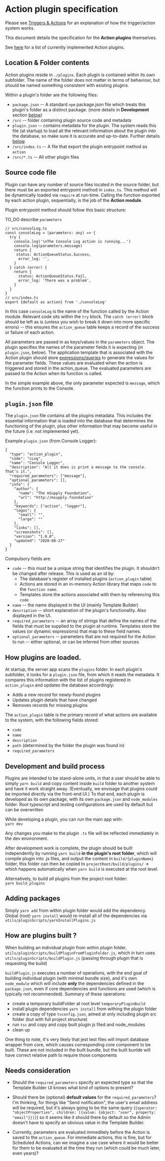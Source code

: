 # Action plugin specification

Please see [Triggers & Actions](./Triggers-and-Actions.md) for an explanation of how the trigger/action system works.

This document details the specification for the **Action plugins** themselves.

See [here](./List-of-Action-plugins.md) for a list of currently implemented Action plugins.

## Location & Folder contents

Action plugins reside in `./plugins`. Each plugin is contained within its own subfolder. The name of the folder does not matter in terms of behaviour, but should be named something consistent with existing plugins.

Within a plugin's folder are the following files:

- `package.json` -- A standard `npm` package.json file which treats this plugin's folder as a distinct package. (more details in **Development** section [below](#development))
- `/src` -- folder containing plugin source code and metadata
- `plugin.json` -- contains metadata for the plugin. The system reads this file (at startup) to load all the relevant information about the plugin into the database, so make sure it is accurate and up-to-date. Further details [below](#plugin).
- `/src/index.ts` -- A file that export the plugin entrypoint method as `action`
- `/src/*.ts` -- All other plugin files

## Source code file

Plugin can have any number of source files located in the source folder, but there must be an exported entrypoint method in `index.ts`. This method will be dynamically loaded via `require` at run-time.
Calling the function exported by each action plugin, sequentially, is the job of the **Action module**.

Plugin entrypoint method should follow this basic structure:

TO_DO describe `parameters`

```
// src/consolLog.ts
const consoleLog = (parameters: any) => {
  try {
    console.log('\nThe Console Log action is running...')
    console.log(parameters.message)
    return {
     status: ActionQueueStatus.Success,
      error_log: '',
    }
  } catch (error) {
    return {
      status: ActionQueueStatus.Fail,
      error_log: 'There was a problem',
    }
  }
}
// src/index.ts
export {default as action} from './consoleLog'
```

In this case `consoleLog` is the name of the function called by the Action module. Relevant code sits within the `try` block. The `catch (error)` block should be left as is (unless you wish to break it down into more specific errors) -- this ensures the `action_queue` table keeps a record of the success or failure of each action.

All parameters are passed in as keys/values in the `parameters` object. The plugin specifies the names of the parameter fields it is expecting (in `plugin.json`, below). The application template that is associated with the Action plugin should store [expressions/queries](./Query-Syntax.md) to generate the values for the parameter fields. These values are evaluated when the action is triggered and stored in the action_queue. The evaluated parameters are passed to the Action when its function is called.

In the simple example above, the only parameter expected is `message`, which the function prints to the Console.

<a name="plugin"></a>

## `plugin.json` file

The `plugin.json` file contains all the plugins metadata. This includes the essential information that is loaded into the database that determines the functioning of the plugin, plus other information that may become useful in the future (i.e. not implemented yet).

Example `plugin.json` (from Console Logger):

```
{
  "type": "action_plugin",
  "code": "cLog",
  "name": "Console Logger",
  "description": "All it does is print a message to the console. That's it.",
  "required_parameters": ["message"],
  "optional_parameters": [],
  "info": {
    "author": {
      "name": "The mSupply Foundation",
      "url": "http://msupply.foundation"
    },
    "keywords": ["action", "logger"],
    "logos": {
      "small": "",
      "large": ""
    },
    "links": [],
    "screenshots": [],
    "version": "1.0.0",
    "updated": "2020-08-27"
  }
}
```

Compulsory fields are:

- `code` -- this must be a unique string that identifies the plugin. It shouldn't be changed after release. This is used as an id by:
  - The database's register of installed plugins (`action_plugin` table)
  - Actions are stored in an in-memory Action library that maps `code` to the `function name`.
  - Templates store the actions associated with them by referencing this `code`
- `name` -- the name displayed in the UI (mainly Template Builder)
- `description` -- short explanation of the plugin's functionality. Also displayed in the UI.
- `required_parameters` -- an array of strings that define the names of the fields that must be supplied to the plugin at runtime. Templates store the values (or dynamic expressions) that map to these field names.
- `optional_parameters` -- parameters that are not required for the Action to run -- either optional, or can be inferred from other sources

## How plugins are loaded.

At startup, the server app scans the `plugins` folder. In each plugin's subfolder, it looks for a `plugin.json` file, from which it reads the metadata. It compares this information with the list of plugins registered in `action_plugin` and updates the database accordingly:

- Adds a new record for newly-found plugins
- Updates plugin details that have changed
- Removes records for missing plugins

The `action_plugin` table is the primary record of what actions are available to the system, with the following fields stored:

- `code`
- `name`
- `description`
- `path` (determined by the folder the plugin was found in)
- `required_parameters`

<a name="development"></a>

## Development and build process

Plugins are intended to be stand-alone units, in that a user should be able to simply `yarn build` and copy content inside `build` folder to another system and have it work straight away. (Eventually, we envisage that plugins could be imported directly via the front-end UI.) To that end, each plugin is developed as its own package, with its own `package.json` and `node_modules` folder. Root typescript and testing configurations are used by default but can be overwritten

While developing a plugin, you can run the main app with:  
`yarn dev`

Any changes you make to the plugin `.ts` file will be reflected immediately in the dev environment.

After development work is complete, the plugin should be built independently by running `yarn build` **in the plugin's root folder**, which will compile plugin into .js files, and output the content in `build/{pluginName}` folder, this folder can then be copied to `projectRoot/build/plugins/` -> which happens automatically when `yarn build` is executed at the root level.

Alternatively, to build _all_ plugins from the project root folder:  
`yarn build_plugins`

## Adding packages

Simply `yarn add` from within plugin folder would add the dependency. Global (root) `yarn install` would re-install all of the dependencies via `utils/pluginScripts/yarnInstallPlugins.js`

## How are plugins built ?

When building an individual plugin from within plugin folder, `utils/pluginScripts/buildPluginFromPluginFolder.js`, which in turn uses `utils/pluginScripts/buildPlugin.js` (passing through plugin that is requesting the build)

`buildPlugin.js` executes a number of operations, with the end goal of building individual plugin (with minimal bundle size), and it's own `node_module` which will include **only** the dependencies defined in the `package.json`, even if core dependencies and functions are used (which is typically not recommended). Summary of these operations:

- create a temporary buildFolder at root level `temporaryPluginBuild`
- install plugin dependencies `yarn install` from withing the plugin folder
- create a copy of type `tsconfig.json`, aimed at only including plugin src folder (but with full project structure)
- run `tsc` and copy and copy built plugin js filed and node_modules
- clean up

One thing to note, it's very likely that jest test files will import database wrapper from core, which causes corresponding core component to be built. These are not included in the built bundle, but the built bunlde will have correct relative path to require those components

## Needs consideration

- Should the `required_parameters` specify an expected type so that the Template Builder UI knows what kind of options to present?

- Should there be (optional) **default values** for the `required_parameters`? I'm thinking, for things like "Send notification", the user's email address will be required, but it's always going to be the same query (`{operator: "objectProperties", children: [{value: {object: "user", property: "email"}}]}`) so it seems like it should there by default so the Admin doesn't have to specify an obvious value in the Template Builder.

- Currently, parameters are evaluated immeditely before the Action is saved to the `action_queue`. For immediate actions, this is fine, but for Scheduled Actions, can we imagine a use case where it would be better for them to be evaluated at the time they run (which could be much later, even years)?
